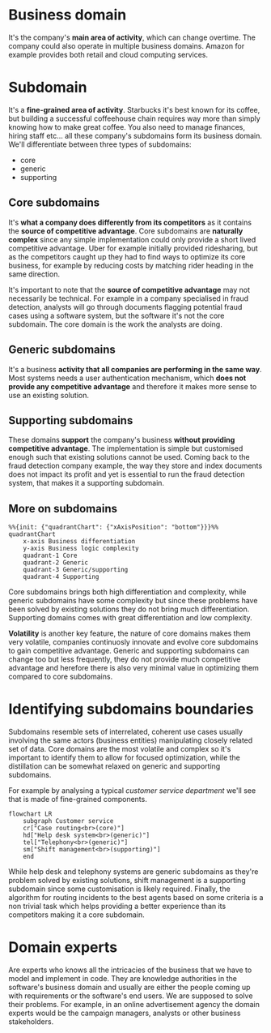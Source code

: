 # Business domain  

It's the company's **main area of activity**, which can change overtime. The company could also operate in multiple business domains. Amazon for example provides both retail and cloud computing services.  

# Subdomain  

It's a **fine-grained area of activity**. Starbucks it's best known for its coffee, but building a successful coffeehouse chain requires way more than simply knowing how to make great coffee. You also need to manage finances, hiring staff etc... all these company's subdomains form its business domain. We'll differentiate between three types of subdomains:

* core
* generic
* supporting

## Core subdomains  

It's **what a company does differently from its competitors** as it contains the **source of competitive advantage**. Core subdomains are **naturally complex** since any simple implementation could only provide a short lived competitive advantage. Uber for example initially provided ridesharing, but as the competitors caught up they had to find ways to optimize its core business, for example by reducing costs by matching rider heading in the same direction.  

It's important to note that the **source of competitive advantage** may not necessarily be technical. For example in a company specialised in fraud detection, analysts will go through documents flagging potential fraud cases using a software system, but the software  it's not the core subdomain. The core domain is the work the analysts are doing.  

## Generic subdomains  

It's a business **activity that all companies are performing in the same way**. Most systems needs a user authentication mechanism, which **does not provide any competitive advantage** and therefore it makes more sense to use an existing solution.  

## Supporting subdomains  

These domains **support** the company's business **without providing competitive advantage**. The implementation is simple but customised enough such that existing solutions cannot be used. Coming back to the fraud detection company example, the way they store and index documents does not impact its profit and yet is essential to run the fraud detection system, that makes it a supporting subdomain.  

## More on subdomains  

```mermaid
%%{init: {"quadrantChart": {"xAxisPosition": "bottom"}}}%%
quadrantChart 
    x-axis Business differentiation
    y-axis Business logic complexity
    quadrant-1 Core
    quadrant-2 Generic
    quadrant-3 Generic/supporting
    quadrant-4 Supporting
```

Core subdomains brings both high differentiation and complexity, while generic subdomains have some complexity but since these problems have been solved by existing solutions they do not bring much differentiation. Supporting domains comes with great differentiation and low complexity.  

**Volatility** is another key feature, the nature of core domains makes them very volatile, companies continuosly innovate and evolve core subdomains to gain competitive advantage. Generic and supporting subdomains can change too but less frequently, they do not provide much competitive advantage and herefore there is also very minimal value in optimizing them compared to core subdomains.  

# Identifying subdomains boundaries  

Subdomains resemble sets of interrelated, coherent use cases usually involving the same actors (business entities) manipulating closely related set of data. Core domains are the most volatile and complex so it's important to identify them to allow for focused optimization, while the distillation can be somewhat relaxed on generic and supporting subdomains.  

For example by analysing a typical *customer service department* we'll see that is made of fine-grained components.  

```mermaid
flowchart LR
    subgraph Customer service
    cr["Case routing<br>(core)"]
    hd["Help desk system<br>(generic)"]
    tel["Telephony<br>(generic)"]
    sm["Shift management<br>(supporting)"]
    end
```

While help desk and telephony systems are generic subdomains as they're problem solved by existing solutions, shift management is a supporting subdomain since some customisation is likely required. Finally, the algorithm for routing incidents to the best agents based on some criteria is a non trivial task which helps providing a better experience than its competitors making it a core subdomain.  

# Domain experts  

Are experts who knows all the intricacies of the business that we have to model and implement in code. They are knowledge authorities in the software's business domain and usually are either the people coming up with requirements or the software's end users. We are supposed to solve their problems. For example, in an online advertisement agency the domain experts would be the campaign managers, analysts or other business stakeholders.  


